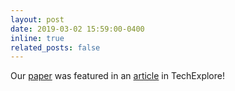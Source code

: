 ```yaml
---
layout: post
date: 2019-03-02 15:59:00-0400
inline: true
related_posts: false
---
```

Our [paper](https://arxiv.org/abs/1903.08693) was featured in an [article](https://techxplore.com/news/2019-04-global-motion-planning-approach-based-local.html) in TechExplore! 
